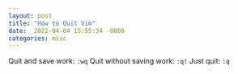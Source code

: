 ```yaml
---
layout: post
title: "How to Quit Vim"
date:  2022-04-04 15:55:34 -0800
categories: misc
---
```


Quit and save work: `:wq`
Quit without saving work: `:q!`
Just quit: `:q`
